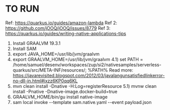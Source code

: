 # TO RUN
Ref: https://quarkus.io/guides/amazon-lambda
Ref 2: https://github.com/jOOQ/jOOQ/issues/8779
Ref 3: https://quarkus.io/guides/writing-native-applications-tips
1) Install GRAALVM 19.3.1
2) Install SAM
3) export JAVA_HOME=/usr/lib/jvm/graalvm
4) export GRAALVM_HOME=/usr/lib/jvm/graalvm
4.1) set PATH = /home/samuel/desenv/workspaces/zup/si2/nativesamples/serverless-quarkus/src/META-INF/resources/; %PATH%
Read more: https://javarevisited.blogspot.com/2012/03/javalangunsatisfiedlinkerror-no-dll-in.html#ixzz6KP0qq6KL
5) mvn clean install -Dnative -H:Log=registerResource
5.1) mvnw clean install -Pnative -Dnative-image.docker-build=true
6) GRAALVM_HOME/bin/gu install native-image
7) sam local invoke --template sam.native.yaml --event payload.json